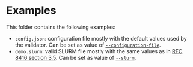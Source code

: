 # Examples

This folder contains the following examples:
- `config.json`: configuration file mostly with the default values used by the validator. Can be set as value of [`--configuration-file`](https://nicmx.github.io/FORT-validator/usage.html#--configuration-file).
- `demo.slurm`: valid SLURM file mostly with the same values as in [RFC 8416 section 3.5](https://tools.ietf.org/html/rfc8416#section-3.5). Can be set as value of [`--slurm`](https://nicmx.github.io/FORT-validator/usage.html#--slurm).
